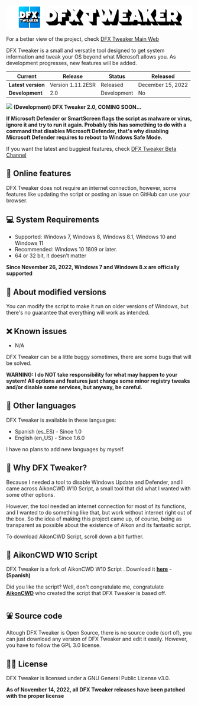 ![](https://raw.githubusercontent.com/ivandfx/DFXTweaker/main/images/dfxilogo128.png)

For a better view of the project, check [DFX Tweaker Main Web](https://ivandfx.github.io/DFXTweaker)

DFX Tweaker is a small and versatile tool designed to get system information and tweak your OS beyond what Microsoft allows you. As development progresses, new features will be added.

|Current|Release|Status|Released|
|---|---|---|---|
|**Latest version**|Version 1.11.2ESR|Released|December 15, 2022
|**Development**|2.0|Development|No|

![](https://raw.githubusercontent.com/ivandfx/DFXTweaker/dfxtweakerweb/images/dfx2.png)
**(Development) DFX Tweaker 2.0, COMING SOON...**

**If Microsoft Defender or SmartScreen flags the script as malware or virus, ignore it and try to run it again. Probably this has something to do with a command that disables Microsoft Defender, that's why disabling Microsoft Defender requires to reboot to Windows Safe Mode.**

If you want the latest and buggiest features, check [DFX Tweaker Beta Channel](https://ivandfx.github.io/DFXTweaker/beta/index.html)

## 🐇 Online features
DFX Tweaker does not require an internet connection, however, some features like updating the script or posting an issue on GitHub can use your browser.

## 💻 System Requirements
- Supported: Windows 7, Windows 8, Windows 8.1, Windows 10 and Windows 11
- Recommended: Windows 10 1809 or later.
- 64 or 32 bit, it doesn't matter

**Since November 26, 2022, Windows 7 and Windows 8.x are officially supported**

## 💱 About modified versions
You can modify the script to make it run on older versions of Windows, but there's no guarantee that everything will work as intended.

## ❌ Known issues
- N/A

DFX Tweaker can be a little buggy sometimes, there are some bugs that will be solved.

**WARNING: I do NOT take responsibility for what may happen to your system! All options and features just change some minor registry tweaks and/or disable some services, but anyway, be careful.**

## 🔆 Other languages
DFX Tweaker is available in these languages:
- Spanish (es_ES) - Since 1.0
- English (en_US) - Since 1.6.0

I have no plans to add new languages by myself.

## 🧀 Why DFX Tweaker?
Because I needed a tool to disable Windows Update and Defender, and I came across AikonCWD W10 Script, a small tool that did what I wanted with some other options.

However, the tool needed an internet connection for most of its functions, and I wanted to do something like that, but work without internet right out of the box. So the idea of making this project came up, of course, being as transparent as possible about the existence of Aikon and its fantastic script.

To download AikonCWD Script, scroll down a bit further.

## 🧭 AikonCWD W10 Script
DFX Tweaker is a fork of AikonCWD W10 Script . Download it [**here**](https://github.com/aikoncwd/win10script) - **(Spanish)**

Did you like the script? Well, don't congratulate me, congratulate [**AikonCWD**](https://github.com/aikoncwd) who created the script that DFX Tweaker is based off.

## ⛲ Source code
Altough DFX Tweaker is Open Source, there is no source code (sort of), you can just download any version of DFX Tweaker and edit it easily. However, you have to follow the GPL 3.0 license.

## 👨‍🎓 License
DFX Tweaker is licensed under a GNU General Public License v3.0.

**As of November 14, 2022, all DFX Tweaker releases have been patched with the proper license**

